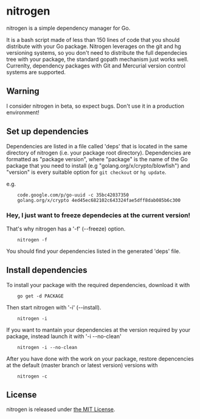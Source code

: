 nitrogen
=========

nitrogen is a simple dependency manager for Go.

It is a bash script made of less than 150 lines of code that you should 
distribute with your Go package. Nitrogen leverages on the git and hg 
versioning systems, so you don't need to distribute the full dependecies 
tree with your package, the standard gopath mechanism just works well. 
Currenlty, dependency packages with Git and Mercurial version control 
systems are supported.

Warning
--------

I consider nitrogen in beta, so expect bugs. Don't use it in a production 
environment!

Set up dependencies
--------------------

Dependencies are listed in a file called 'deps' that is located in the 
same directory of nitrogen (i.e. your package root directory). Dependencies 
are formatted as "package version", where "package" is the name of the Go 
package that you need to install (e.g "golang.org/x/crypto/blowfish") and 
"version" is every suitable option for `git checkout` or `hg update`.

e.g.
```
    code.google.com/p/go-uuid -c 35bc42037350
    golang.org/x/crypto 4ed45ec682102c643324fae5dff8dab085b6c300
```

### Hey, I just want to freeze dependecies at the current version!

That's why nitrogen has a '-f' (--freeze) option.

```
    nitrogen -f
```

You should find your dependencies listed in the generated 'deps' file.

Install dependencies
---------------------

To install your package with the required dependencies, download it with
    
```
    go get -d PACKAGE
```

Then start nitrogen with '-i' (--install). 

```
    nitrogen -i
```

If you want to mantain your dependencies at the version required by your
package, instead launch it with '-i --no-clean'

```
    nitrogen -i --no-clean
```

After you have done with the work on your package, restore depencencies
at the default (master branch or latest version) versions with

```
    nitrogen -c
```

License
--------

nitrogen is released under [the MIT License](http://opensource.org/licenses/MIT).

